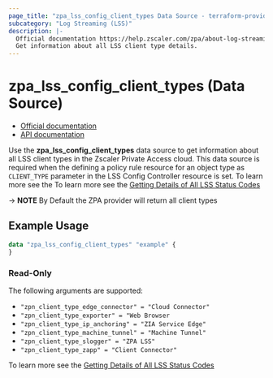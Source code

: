 ```yaml
---
page_title: "zpa_lss_config_client_types Data Source - terraform-provider-zpa"
subcategory: "Log Streaming (LSS)"
description: |-
  Official documentation https://help.zscaler.com/zpa/about-log-streaming-service/API documentation https://help.zscaler.com/zpa/configuring-log-streaming-service-configurations-using-api
  Get information about all LSS client type details.
---
```


# zpa_lss_config_client_types (Data Source)

* [Official documentation](https://help.zscaler.com/zpa/about-log-streaming-service)
* [API documentation](https://help.zscaler.com/zpa/configuring-log-streaming-service-configurations-using-api)

Use the **zpa_lss_config_client_types** data source to get information about all LSS client types in the Zscaler Private Access cloud. This data source is required when the defining a policy rule resource for an object type as `CLIENT_TYPE` parameter in the LSS Config Controller resource is set. To learn more see the To learn more see the [Getting Details of All LSS Status Codes](https://help.zscaler.com/zpa/log-streaming-service-configuration-use-cases#GettingLSSClientTypes)

-> **NOTE** By Default the ZPA provider will return all client types

## Example Usage

```terraform
data "zpa_lss_config_client_types" "example" {
}
```

### Read-Only

The following arguments are supported:

* `"zpn_client_type_edge_connector" = "Cloud Connector"`
* `"zpn_client_type_exporter" = "Web Browser`
* `"zpn_client_type_ip_anchoring" = "ZIA Service Edge"`
* `"zpn_client_type_machine_tunnel" = "Machine Tunnel"`
* `"zpn_client_type_slogger" = "ZPA LSS"`
* `"zpn_client_type_zapp" = "Client Connector"`

To learn more see the [Getting Details of All LSS Status Codes](https://help.zscaler.com/zpa/log-streaming-service-configuration-use-cases#GettingLSSClientTypes)
